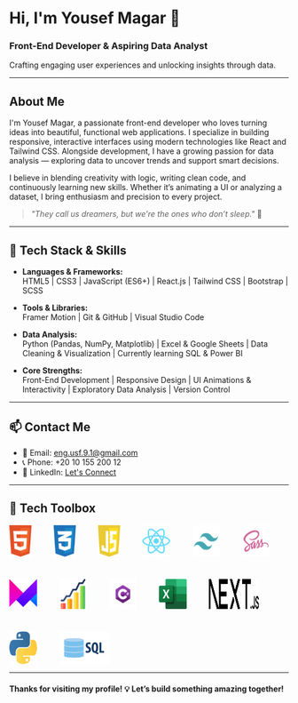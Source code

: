 # Hi, I'm Yousef Magar 👋

### Front-End Developer & Aspiring Data Analyst  
Crafting engaging user experiences and unlocking insights through data.

---

## About Me

I'm Yousef Magar, a passionate front-end developer who loves turning ideas into beautiful, functional web applications. I specialize in building responsive, interactive interfaces using modern technologies like React and Tailwind CSS. Alongside development, I have a growing passion for data analysis — exploring data to uncover trends and support smart decisions.

I believe in blending creativity with logic, writing clean code, and continuously learning new skills. Whether it’s animating a UI or analyzing a dataset, I bring enthusiasm and precision to every project.

> _"They call us dreamers, but we're the ones who don’t sleep."_ 🌙

---

## 🧰 Tech Stack & Skills

- **Languages & Frameworks:**  
  HTML5 | CSS3 | JavaScript (ES6+) | React.js | Tailwind CSS | Bootstrap | SCSS

- **Tools & Libraries:**  
  Framer Motion | Git & GitHub | Visual Studio Code

- **Data Analysis:**  
  Python (Pandas, NumPy, Matplotlib) | Excel & Google Sheets | Data Cleaning & Visualization | Currently learning SQL & Power BI

- **Core Strengths:**  
  Front-End Development | Responsive Design | UI Animations & Interactivity | Exploratory Data Analysis | Version Control

---

## 📫 Contact Me

- 📧 Email: eng.usf.9.1@gmail.com  
- 📞 Phone: +20 10 155 200 12  
- 🔗 LinkedIn: [Let's Connect](https://linkedin.com/in/yourprofile)

---

## 🧰 Tech Toolbox

<div justify-content: center style="display: flex; flex-wrap: wrap; gap: 40px; width: 100%;">

  <img src="./html-1.svg" alt="HTML5" title="HTML5" width="40px"  />
  <img src="./css-3.svg" alt="CSS3" title="CSS3" width="40px"/>
  <img src="./javascript-1.svg" alt="JavaScript" title="JavaScript" width="40px"  />
  <img src="./react-2.svg" alt="React" title="React" width="50px " />
  <img src="./tailwind-svgrepo-com.svg" alt="Tailwind CSS" title="Tailwind CSS" width="50px/>
  <img src="./bootstrap-svgrepo-com.svg" alt="Bootstrap" title="Bootstrap" width="50px"/>
  <img src="./sass_logo_sass_icon.png" alt="SCSS/SASS" title="SCSS/SASS" width="50px" />
  <img src="./Framer-Motion.png" alt="Framer Motion" title="Framer Motion" width="50px" />
  <img src="./stas.png" alt="Statistics" title="Statistics" width="50px"/>
  <img src="./Csharp_Logo.png" alt="C#" title="C#" width="50px"/>
  <img src="./Microsoft_Office.png" alt="Microsoft Excel" title="Microsoft Excel" width="50px" />
  <img src="./Next.js.png" alt="Next.js" title="Next.js" width="90px"  />
  <img src="./python.png" alt="Python" title="Python" width="50px"  />
  <img src="./sql.webp" alt="SQL" title="SQL" width="90px" />

</div>

---
#### Thanks for visiting my profile!  💡 Let’s build something amazing together!


